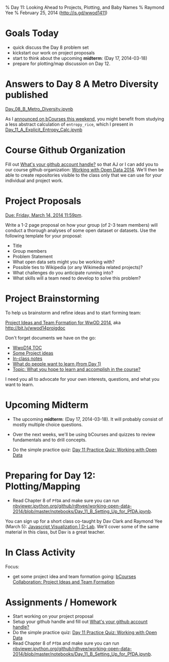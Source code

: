 % Day 11:  Looking Ahead to Projects, Plotting, and Baby Names
% Raymond Yee 
% February 25, 2014 (<http://is.gd/wwod1411>)

# Goals Today

* quick discuss the Day 8 problem set
* kickstart our work on project proposals
* start to think about the upcoming **midterm**: (Day 17, 2014-03-18)
* prepare for plotting/map discussion on Day 12.


# Answers to Day 8 A Metro Diversity published

[Day_08_B_Metro_Diversity.ipynb](http://nbviewer.ipython.org/github/rdhyee/working-open-data-2014/blob/master/notebooks/Day_08_B_Metro_Diversity.ipynb)

As I [announced on bCourses this weekend](https://bcourses.berkeley.edu/courses/1189091/discussion_topics/3000136), you might benefit from studying a less abstract calculation of
`entropy_rice`, which I present in [Day_11_A_Explicit_Entropy_Calc.ipynb](http://nbviewer.ipython.org/github/rdhyee/working-open-data-2014/blob/master/notebooks/Day_11_A_Explicit_Entropy_Calc.ipynb)

# Course Github Organization

Fill out [What's your github account
handle?](https://bcourses.berkeley.edu/courses/1189091/assignments/4759529) so
that AJ or I can add you to our course github organization: [Working with Open
Data 2014](https://github.com/working-with-open-data-2014). We'll then be able
to create repositories visible to the class only that we can use for your
individual and project work.

# Project Proposals

[Due: Friday, March 14, 2014 11:59pm](https://bcourses.berkeley.edu/courses/1189091/assignments/4743884).

Write a 1-2 page proposal on how your group (of 2-3 team members) will conduct a thorough analyses of some open dataset or datasets. Use the following template for your proposal:

* Title
* Group members
* Problem Statement
* What open data sets might you be working with?
* Possible ties to Wikipedia (or any Wikimedia related projects)?
* What challenges do you anticipate running into?
* What skills will a team need to develop to solve this problem?

# Project Brainstorming

To help us brainstorm and refine ideas and to start forming team:  

[Project Ideas and Team Formation for WwOD 2014](https://bcourses.berkeley.edu/courses/1189091/collaborations/37662),
aka <http://bit.ly/wwod14projgdoc>

Don't forget documents we have on the go:

* [WwoD14 TOC](http://bit.ly/wwod14toc)
* [Some Project ideas](http://bit.ly/wwod14projideas)
* [In-class notes](http://bit.ly/wwod14classnotes) 
* [What do people want to learn (from Day 1)](http://bit.ly/wwod1401Q)
* [Topic: What you hope to learn and accomplish in the course?](https://bcourses.berkeley.edu/courses/1189091/discussion_topics/2907842)

I need you all to advocate for your own interests, questions, and what you want to learn.

# Upcoming Midterm

* The upcoming **midterm**: (Day 17, 2014-03-18). It will probably consist of
  mostly multiple choice questions.

* Over the next weeks, we'll be using bCourses and quizzes to review fundamentals and to drill concepts.

* Do the simple practice quiz: [Day 11 Practice Quiz: Working with Open Data](https://bcourses.berkeley.edu/courses/1189091/quizzes/1602074)


# Preparing for Day 12: Plotting/Mapping

* Read Chapter 8 of `PfDA` and make sure you can run [nbviewer.ipython.org/github/rdhyee/working-open-data-2014/blob/master/notebooks/Day_11_B_Setting_Up_for_PfDA.ipynb](http://nbviewer.ipython.org/github/rdhyee/working-open-data-2014/blob/master/notebooks/Day_11_B_Setting_Up_for_PfDA.ipynb).

You can sign up for a short class co-taught by Dav Clark and Raymond Yee (March
5): [Javascript Visualization |
D-Lab](http://dlab.berkeley.edu/training/javascript-visualization). We'll cover
some of the same material in this class, but Dav is a great teacher.

# In Class Activity

Focus: 
 
 * get some project idea and team formation going: [bCourses Collaboration: Project Ideas and Team Formation](https://bcourses.berkeley.edu/courses/1189091/collaborations/37662)
  
# Assignments / Homework

* Start working on your project proposal
* Setup your github handle and fill out [What's your github account
handle?](https://bcourses.berkeley.edu/courses/1189091/assignments/4759529)
* Do the simple practice quiz: [Day 11 Practice Quiz: Working with Open Data](https://bcourses.berkeley.edu/courses/1189091/quizzes/1602074)
* Read Chapter 8 of `PfDA` and make sure you can run [nbviewer.ipython.org/github/rdhyee/working-open-data-2014/blob/master/notebooks/Day_11_B_Setting_Up_for_PfDA.ipynb](http://nbviewer.ipython.org/github/rdhyee/working-open-data-2014/blob/master/notebooks/Day_11_B_Setting_Up_for_PfDA.ipynb).


